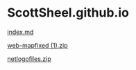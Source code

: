 # ScottSheel.github.io

[index.md](https://github.com/ScottSheel/ScottSheel.github.io/files/7610980/index.md)

[web-mapfixed (1).zip](https://github.com/ScottSheel/ScottSheel.github.io/files/7611009/web-mapfixed.1.zip)

[netlogofiles.zip](https://github.com/ScottSheel/ScottSheel.github.io/files/7611010/netlogofiles.zip)


